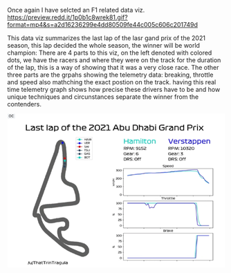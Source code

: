 Once again I have selcted an F1 related data viz.
https://preview.redd.it/1p0b1c8wrek81.gif?format=mp4&s=a2d16236299e4dd80509fe44c005c606c201749d

This data viz summarizes the last lap of the lasr gand prix of the 2021 season, this lap decided the whole season, the winner will be world champion:
There are 4 parts to this viz, on the left denoted with colored dots, we have the racers and where they were on the track for the duration of the lap, this is a way of showing that it was a very close race. 
The other three parts are the grpahs showing the telemetry data: breaking, throttle and speed also mathching the exact postion on the track. having this real time telemetry graph shows how precise these drivers have to be and how unique techniques and circunstances separate the winner from the contenders. 

![plot](./telemetry.PNG)
